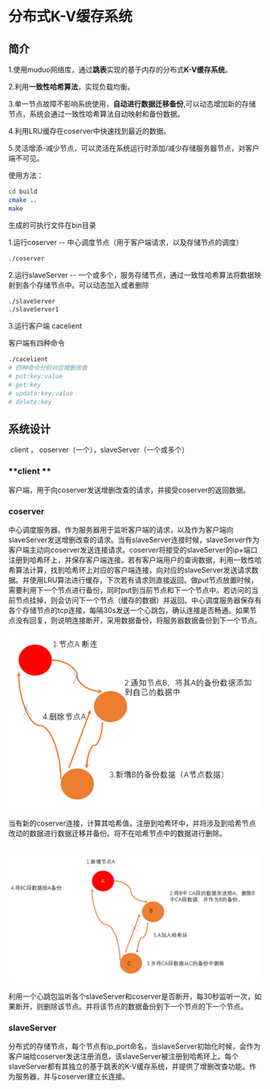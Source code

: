 # 分布式K-V缓存系统



## **简介**

1.使用muduo网络库，通过**跳表**实现的基于内存的分布式**K-V缓存系统**。

2.利用**一致性哈希算法**，实现负载均衡。

3.单一节点故障不影响系统使用，**自动进行数据迁移备份**,可以动态增加新的存储节点，系统会通过一致性哈希算法自动映射和备份数据。

4.利用LRU缓存在coserver中快速找到最近的数据。

5.灵活增添-减少节点，可以灵活在系统运行时添加/减少存储服务器节点，对客户端不可见。

使用方法：

```sh
cd build
cmake ..
make
```

生成的可执行文件在bin目录

1.运行coserver -- 中心调度节点（用于客户端请求，以及存储节点的调度）

```sh
./coserver
```

2.运行slaveServer -- 一个或多个，服务存储节点，通过一致性哈希算法将数据映射到各个存储节点中。可以动态加入或者删除

```sh
./slaveServer
./slaveServer1
```

3.运行客户端 cacelient

客户端有四种命令

```sh
./cacelient
# 四种命令分别对应增删改查
# put:key:value
# get:key
# update:key:value
# delete:key 
```



## 系统设计

​		client ， coserver（一个），slaveServer（一个或多个）

### **client **

​		客户端，用于向coserver发送增删改查的请求，并接受coserver的返回数据。

### **coserver**

​		中心调度服务器。作为服务器用于监听客户端的请求，以及作为客户端向slaveServer发送增删改查的请求。当有slaveServer连接时候，slaveServer作为客户端主动向coserver发送连接请求。coserver将接受的slaveServer的ip+端口注册到哈希环上，并保存客户端连接。若有客户端用户的查询数据，利用一致性哈希算法计算，找到哈希环上对应的客户端连接，向对应的slaveServer发送请求数据。并使用LRU算法进行缓存，下次若有请求则直接返回。做put节点放置时候，需要利用下一个节点进行备份，同时put到当前节点和下一个节点中。若访问的当前节点挂掉，则会访问下一个节点（缓存的数据）并返回。中心调度服务器保存有各个存储节点的tcp连接，每隔30s发送一个心跳包，确认连接是否畅通。如果节点没有回复，则说明连接断开，采用数据备份，将服务器数据备份到下一个节点。

![节点断连](img\节点断连.PNG)

​		当有新的coserver连接，计算其哈希值，注册到哈希环中，并将涉及到哈希节点改动的数据进行数据迁移并备份。将不在哈希节点中的数据进行删除。

​	![新增](img\新增.PNG)

​		利用一个心跳包监听各个slaveServer和coserver是否断开，每30秒监听一次，如果断开，则删除该节点。并将该节点的数据备份到下一个节点的下一个节点。

### **slaveServer**

​		分布式的存储节点，每个节点有ip_port命名，当slaveServer初始化时候，会作为客户端给coserver发送注册消息，该slaveServer被注册到哈希环上。每个slaveServer都有其独立的基于跳表的K-V缓存系统，并提供了增删改查功能。作为服务器，并与coserver建立长连接。

